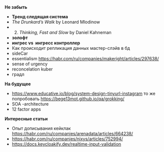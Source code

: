 
**Не забыть**

- **Тренд следящая система**
- _The Drunkard’s Walk_ by Leonard Mlodinow
- 2. _Thinking, Fast and Slow_ by Daniel Kahneman
- **золофт**
- **ингрес vs  ингресс контроллер**
- Как происходит репликация данных мастер-слэйв в бд
- sideCar
- essentialism https://habr.com/ru/companies/makeright/articles/297638/
- sense of urgency
- reconcelation kuber
- градл





**На будущее**

- https://www.educative.io/blog/system-design-tinyurl-instagram то же попробовать https://bege13mot.github.io/qa/grokking/
- SOA -architecture
- 12 factor apps

**Интересные статьи**

- Опыт дописывания кейклак https://habr.com/ru/companies/arenadata/articles/664238/
- https://habr.com/ru/companies/nixys/articles/752994/
- https://docs.keycloakify.dev/realtime-input-validation